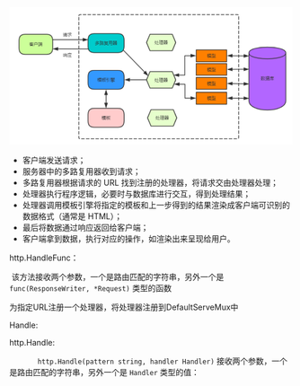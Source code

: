 ![image-20211114161206950](nethttp.assets\image-20211114161206950.png)

- 客户端发送请求；
- 服务器中的多路复用器收到请求；
- 多路复用器根据请求的 URL 找到注册的处理器，将请求交由处理器处理；
- 处理器执行程序逻辑，必要时与数据库进行交互，得到处理结果；
- 处理器调用模板引擎将指定的模板和上一步得到的结果渲染成客户端可识别的数据格式（通常是 HTML）；
- 最后将数据通过响应返回给客户端；
- 客户端拿到数据，执行对应的操作，如渲染出来呈现给用户。



http.HandleFunc：

​			该方法接收两个参数，一个是路由匹配的字符串，另外一个是 `func(ResponseWriter, *Request)` 类型的函数

为指定URL注册一个处理器，将处理器注册到DefaultServeMux中

Handle:

http.Handle:

`		http.Handle(pattern string, handler Handler)` 接收两个参数，一个是路由匹配的字符串，另外一个是 `Handler` 类型的值：